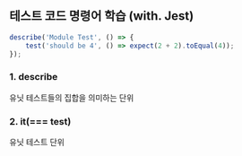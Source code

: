## 테스트 코드 명령어 학습 (with. Jest)

```Javascript
describe('Module Test', () => {
    test('should be 4', () => expect(2 + 2).toEqual(4));
});

```

### 1. describe

유닛 테스트들의 집합을 의미하는 단위

### 2. it(=== test)

유닛 테스트 단위
